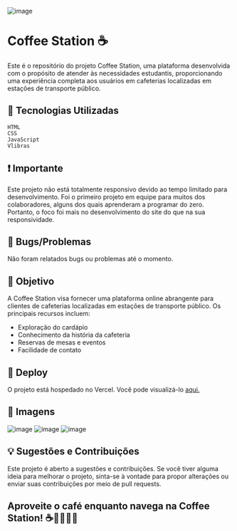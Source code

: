 ![image](https://github.com/pamyszz/coffee_station-/assets/153380356/4ceea288-15b1-4b91-8c1b-0b08cbde954f)

# Coffee Station ☕
Este é o repositório do projeto Coffee Station, uma plataforma desenvolvida com o propósito de atender às necessidades estudantis, proporcionando uma experiência completa aos usuários em cafeterias localizadas em estações de transporte público.

## 🚀 Tecnologias Utilizadas
    HTML
    CSS
    JavaScript
    Vlibras

## ❗ Importante
Este projeto não está totalmente responsivo devido ao tempo limitado para desenvolvimento. Foi o primeiro projeto em equipe para muitos dos colaboradores, alguns dos quais aprenderam a programar do zero. Portanto, o foco foi mais no desenvolvimento do site do que na sua responsividade.

## 🐞 Bugs/Problemas
Não foram relatados bugs ou problemas até o momento.

## 🎯 Objetivo
A Coffee Station visa fornecer uma plataforma online abrangente para clientes de cafeterias localizadas em estações de transporte público. Os principais recursos incluem:
   - Exploração do cardápio
   - Conhecimento da história da cafeteria
   - Reservas de mesas e eventos
   - Facilidade de contato

## 🔗 Deploy
O projeto está hospedado no Vercel. Você pode visualizá-lo [aqui.](https://coffee-station-mauve.vercel.app/)

## 📸 Imagens
![image](https://github.com/pamyszz/coffee_station-/assets/153380356/802613ca-bff0-4d82-b645-87e5704f9c33)
![image](https://github.com/pamyszz/coffee_station-/assets/153380356/97af4032-65dd-47bc-b88f-4066bb74ef24)
![image](https://github.com/pamyszz/coffee_station-/assets/153380356/83d9bc32-400c-4df1-9efa-1d3b9cc65fe3)

## 💡 Sugestões e Contribuições

Este projeto é aberto a sugestões e contribuições. Se você tiver alguma ideia para melhorar o projeto, sinta-se à vontade para propor alterações ou enviar suas contribuições por meio de pull requests.

## Aproveite o café enquanto navega na Coffee Station! ☕👩‍💻👨‍💻
